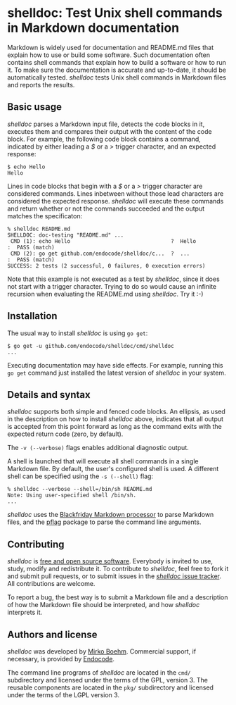 # shelldoc: Test Unix shell commands in Markdown documentation

Markdown is widely used for documentation and README.md files that
explain how to use or build some software. Such documentation often
contains shell commands that explain how to build a software or how to
run it. To make sure the documentation is accurate and up-to-date, it
should be automatically tested. *shelldoc* tests Unix shell commands
in Markdown files and reports the results.

## Basic usage

*shelldoc* parses a Markdown input file, detects the code blocks in
it, executes them and compares their output with the content of the
code block. For example, the following code block contains a command,
indicated by either leading a _$_ or a _>_ trigger character, and an
expected response:

    $ echo Hello
    Hello

Lines in code blocks that begin with a _$_ or a _>_ trigger character
are considered commands. Lines inbetween without those lead characters
are considered the expected response. *shelldoc* will execute these
commands and return whether or not the commands succeeded and the
output matches the specificaton:

	% shelldoc README.md
    SHELLDOC: doc-testing "README.md" ...
     CMD (1): echo Hello                                ?  Hello                      :  PASS (match)
     CMD (2): go get github.com/endocode/shelldoc/c...  ?  ...                        :  PASS (match)
    SUCCESS: 2 tests (2 successful, 0 failures, 0 execution errors)

Note that this example is not executed as a test by *shelldoc*, since
it does not start with a trigger character. Trying to do so would
cause an infinite recursion when evaluating the README.md using
*shelldoc*. Try it :-)

## Installation

The usual way to install *shelldoc* is using `go get`:

	$ go get -u github.com/endocode/shelldoc/cmd/shelldoc
	...

Executing documentation may have side effects. For example, running
this `go get` command just installed the latest version of *shelldoc*
in your system.

## Details and syntax

*shelldoc* supports both simple and fenced code blocks. An ellipsis,
as used in the description on how to install *shelldoc* above,
indicates that all output is accepted from this point forward as long
as the command exits with the expected return code (zero, by default).

The `-v (--verbose)` flags enables additional diagnostic output.

A shell is launched that will execute all shell commands in a single
Markdown file. By default, the user's configured shell is used. A
different shell can be specified using the `-s (--shell)` flag:

    % shelldoc --verbose --shell=/bin/sh README.md
	Note: Using user-specified shell /bin/sh.
	...

*shelldoc* uses
the
[Blackfriday Markdown processor](https://github.com/russross/blackfriday) to
parse Markdown files, and the [pflag](https://github.com/spf13/pflag)
package to parse the command line arguments.

## Contributing

*shelldoc*
is
[free and open source software](https://en.wikipedia.org/wiki/Free_and_open-source_software). Everybody
is invited to use, study, modify and redistribute it. To contribute to
*shelldoc*, feel free to fork it and submit pull requests, or to
submit issues in
the
[*shelldoc* issue tracker](https://github.com/endocode/shelldoc/issues). All
contributions are welcome.

To report a bug, the best way is to submit a Markdown file and a
description of how the Markdown file should be interpreted, and how
*shelldoc* interprets it.

## Authors and license

*shelldoc* was developed
by [Mirko Boehm](https://github.com/mirkoboehm). Commercial support,
if necessary, is provided
by [Endocode](https://endocode.com/).

The command line programs of *shelldoc* are located in the `cmd/`
subdirectory and licensed under the terms of the GPL, version 3. The
reusable components are located in the `pkg/` subdirectory and
licensed under the terms of the LGPL version 3.

